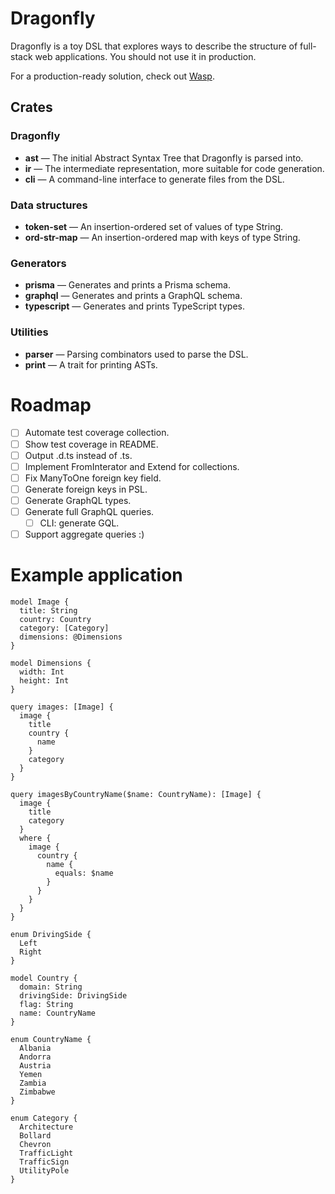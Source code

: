 # Dragonfly

Dragonfly is a toy DSL that explores ways to describe the structure of full-stack web applications. You should not use it in production.

For a production-ready solution, check out [Wasp](https://wasp-lang.dev/).

## Crates

### Dragonfly

* **ast** — The initial Abstract Syntax Tree that Dragonfly is parsed into.
* **ir** — The intermediate representation, more suitable for code generation.
* **cli** — A command-line interface to generate files from the DSL.

### Data structures

* **token-set** — An insertion-ordered set of values of type String.
* **ord-str-map** — An insertion-ordered map with keys of type String.

### Generators

* **prisma** — Generates and prints a Prisma schema.
* **graphql** — Generates and prints a GraphQL schema.
* **typescript** — Generates and prints TypeScript types.

### Utilities

* **parser** — Parsing combinators used to parse the DSL.
* **print** — A trait for printing ASTs.

# Roadmap

- [ ] Automate test coverage collection.
- [ ] Show test coverage in README.
- [ ] Output .d.ts instead of .ts.
- [ ] Implement FromInterator and Extend for collections.
- [ ] Fix ManyToOne foreign key field.
- [ ] Generate foreign keys in PSL.
- [ ] Generate GraphQL types.
- [ ] Generate full GraphQL queries.
  - [ ] CLI: generate GQL.
- [ ] Support aggregate queries :)

# Example application

```dfly
model Image {
  title: String
  country: Country
  category: [Category]
  dimensions: @Dimensions
}

model Dimensions {
  width: Int
  height: Int
}

query images: [Image] {
  image {
    title
    country {
      name
    }
    category
  }
}

query imagesByCountryName($name: CountryName): [Image] {
  image {
    title
    category
  }
  where {
    image {
      country {
        name {
          equals: $name
        }
      }
    }
  }
}

enum DrivingSide {
  Left
  Right
}

model Country {
  domain: String
  drivingSide: DrivingSide
  flag: String
  name: CountryName
}

enum CountryName {
  Albania
  Andorra
  Austria
  Yemen
  Zambia
  Zimbabwe
}

enum Category {
  Architecture
  Bollard
  Chevron
  TrafficLight
  TrafficSign
  UtilityPole
}
```
